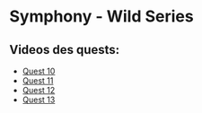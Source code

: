 # Symphony - Wild Series

## Videos des quests:

* [Quest 10](https://www.loom.com/share/30d7c57bc51741ab8eafb06dae644cde)
* [Quest 11](https://www.loom.com/share/5d0e56c0943342aabb463969bbbcc2aa)
* [Quest 12](https://www.loom.com/share/1b4d14d859c9449e8e543f620fab99dc)
* [Quest 13](https://www.loom.com/share/dc6a2129ec804931b7d0a12e90d939a6)
